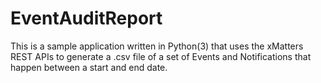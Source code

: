 # EventAuditReport
This is a sample application written in Python(3) that uses the xMatters REST APIs to generate a .csv file of a set of Events and Notifications that happen between a start and end date.
